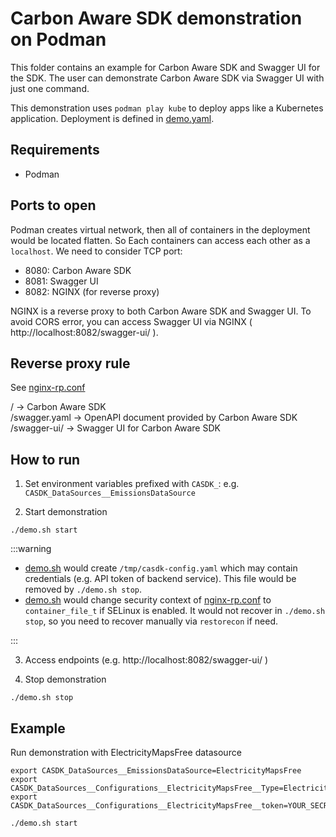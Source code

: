 # Carbon Aware SDK demonstration on Podman

This folder contains an example for Carbon Aware SDK and Swagger UI for the SDK. The user can demonstrate Carbon Aware SDK via Swagger UI with just one command.

This demonstration uses `podman play kube` to deploy apps like a Kubernetes application. Deployment is defined in [demo.yaml](demo.yaml).

## Requirements

- Podman

## Ports to open

Podman creates virtual network, then all of containers in the deployment would be located flatten. So Each containers can access each other as a `localhost`. We need to consider TCP port:

* 8080: Carbon Aware SDK
* 8081: Swagger UI
* 8082: NGINX (for reverse proxy)

NGINX is a reverse proxy to both Carbon Aware SDK and Swagger UI. To avoid CORS error, you can access Swagger UI via NGINX ( http://localhost:8082/swagger-ui/ ).

## Reverse proxy rule

See [nginx-rp.conf](nginx-rp.conf)

/ -> Carbon Aware SDK  
/swagger.yaml -> OpenAPI document provided by Carbon Aware SDK  
/swagger-ui/ -> Swagger UI for Carbon Aware SDK

## How to run

1. Set environment variables prefixed with `CASDK_`: e.g. `CASDK_DataSources__EmissionsDataSource`

2. Start demonstration

```
./demo.sh start
```

:::warning

* [demo.sh](demo.sh) would create `/tmp/casdk-config.yaml` which may contain credentials (e.g. API token of backend service). This file would be removed by `./demo.sh stop`.
* [demo.sh](demo.sh) would change security context of [nginx-rp.conf](nginx-rp.conf) to `container_file_t` if SELinux is enabled. It would not recover in `./demo.sh stop`, so you need to recover manually via `restorecon` if need.

:::

3. Access endpoints (e.g. http://localhost:8082/swagger-ui/ )

4. Stop demonstration

```
./demo.sh stop
```

## Example

Run demonstration with ElectricityMapsFree datasource

```
export CASDK_DataSources__EmissionsDataSource=ElectricityMapsFree
export CASDK_DataSources__Configurations__ElectricityMapsFree__Type=ElectricityMapsFree
export CASDK_DataSources__Configurations__ElectricityMapsFree__token=YOUR_SECRET_TOKEN

./demo.sh start
```

